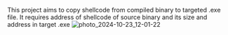 This project aims to copy shellcode from compiled binary to targeted .exe file. It requires address of shellcode of source binary and its size and address in target .exe 
![photo_2024-10-23_12-01-22](https://github.com/user-attachments/assets/515eab3b-3e0c-477b-8f27-4aaeb144420a)
